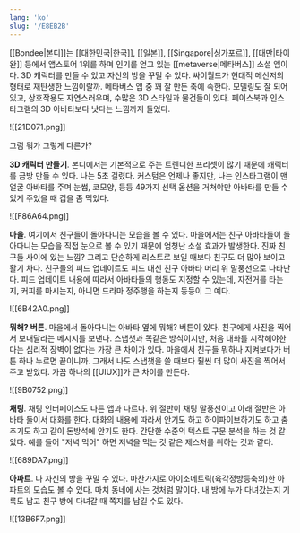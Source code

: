 ```yaml
---
lang: 'ko'
slug: '/E8EB2B'
---
```


[[Bondee|본디]]는 [[대한민국|한국]], [[일본]], [[Singapore|싱가포르]], [[대만|타이완]] 등에서 앱스토어 1위를 하며 인기를 얻고 있는 [[metaverse|메타버스]] 소셜 앱이다.
3D 캐릭터를 만들 수 있고 자신의 방을 꾸밀 수 있다.
싸이월드가 현대적 메신저의 형태로 재탄생한 느낌이랄까.
메타버스 앱 중 꽤 잘 만든 축에 속한다.
모델링도 잘 되어있고, 상호작용도 자연스러우며, 수많은 3D 스타일과 물건들이 있다.
페이스북과 인스타그램의 3D 아바타보다 낫다는 느낌까지 들었다.

![[21D071.png]]

그럼 뭐가 그렇게 다른가?

**3D 캐릭터 만들기**.
본디에서는 기본적으로 주는 트렌디한 프리셋이 많기 때문에 캐릭터를 금방 만들 수 있다.
나는 5초 걸렸다.
커스텀은 언제나 좋지만, 나는 인스타그램이 맨얼굴 아바타를 주며 눈썹, 코모양, 등등 49가지 선택 옵션을 거쳐야만 아바타를 만들 수 있게 주었을 때 겁을 좀 먹었다.

![[F86A64.png]]

**마을**.
여기에서 친구들이 돌아다니는 모습을 볼 수 있다.
마을에서는 친구 아바타들이 돌아다니는 모습을 직접 눈으로 볼 수 있기 때문에 엄청난 소셜 효과가 발생한다. 진짜 친구들 사이에 있는 느낌? 그리고 단순하게 리스트로 보일 때보다 친구도 더 많아 보이고 활기 차다.
친구들의 피드 업데이트도 피드 대신 친구 아바타 머리 위 말풍선으로 나타난다. 피드 업데이트 내용에 따라서 아바타들의 행동도 지정할 수 있는데, 자전거를 타는지, 커피를 마시는지, 아니면 드라마 정주행을 하는지 등등이 그 예다.

![[6B42A0.png]]

**뭐해? 버튼**.
마을에서 돌아다니는 아바타 옆에 뭐해? 버튼이 있다. 친구에게 사진을 찍어서 보내달라는 메시지를 보낸다. 스냅챗과 똑같은 방식이지만, 처음 대화를 시작해야한다는 심리적 장벽이 없다는 가장 큰 차이가 있다. 마을에서 친구들 뭐하나 지켜보다가 버튼 하나 누르면 끝이니까. 그래서 나도 스냅챗을 쓸 때보다 훨씬 더 많이 사진을 찍어서 주고 받았다. 가끔 하나의 [[UIUX]]가 큰 차이를 만든다.

![[9B0752.png]]

**채팅**.
채팅 인터페이스도 다른 앱과 다르다. 위 절반이 채팅 말풍선이고 아래 절반은 아바타 둘이서 대화를 한다. 대화의 내용에 따라서 안기도 하고 하이파이브하기도 하고 춤추기도 하고 같이 돈방석에 안기도 한다. 간단한 수준의 텍스트 구문 분석을 하는 것 같았다. 예를 들어 "저녁 먹어" 하면 저녁을 먹는 것 같은 제스처를 취하는 것과 같다.

![[689DA7.png]]

**아파트**.
나 자신의 방을 꾸밀 수 있다. 마찬가지로 아이소메트릭(육각정방등축의)한 아파트의 모습도 볼 수 있다. 마치 동네에 사는 것처럼 말이다. 내 방에 누가 다녀갔는지 기록도 남고 친구 방에 다녀갈 때 쪽지를 남길 수도 있다.

![[13B6F7.png]]
